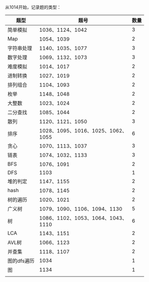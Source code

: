 从1014开始，记录题的类型：

| 题型        | 题号                                     | 数量 |
| ----------- | ---------------------------------------- | ---- |
| 简单模拟    | 1036、1124、1042                         | 3    |
| Map         | 1054、1039                               | 2    |
| 字符串处理  | 1140、1035、1077                         | 3    |
| 数字处理    | 1069、1132、1073                         | 3    |
| 难度模拟    | 1014、1017                               | 2    |
| 进制转换    | 1027、1019                               | 2    |
| 排列组合    | 1104、1093                               | 2    |
| 枚举        | 1148、1048                               | 2    |
| 大整数      | 1023、1024                               | 2    |
| 二分查找    | 1085、1044                               | 2    |
| 散列        | 1120、1121、1050                         | 3    |
| 排序        | 1028、1095、1016、1025、1062、<br />1055 | 6    |
| 贪心        | 1070、1113、1037                         | 3    |
| 链表        | 1074、1032、1133                         | 3    |
| BFS         | 1076、1091                               | 2    |
| DFS         | 1103                                     | 1    |
| 堆的判定    | 1147、1155                               | 2    |
| hash        | 1078、1145                               | 2    |
| 树的遍历    | 1020、1021                               | 2    |
| 广义树      | 1079、1090、1106、1094、1130             | 5    |
| 树          | 1086、1102、1053、1064、1043、<br />1110 | 6    |
| LCA         | 1143、1151                               | 2    |
| AVL树       | 1066、1123                               | 2    |
| 并查集      | 1118、1107                               | 2    |
| 图的dfs遍历 | 1034                                     | 1    |
| 图          | 1134                                     | 1    |
|             |                                          |      |

